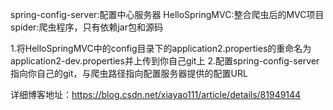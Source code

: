 spring-config-server:配置中心服务器
HelloSpringMVC:整合爬虫后的MVC项目
spider:爬虫程序，只有依赖jar包和源码

1.将HelloSpringMVC中的config目录下的application2.properties的重命名为application2-dev.properties并上传到你自己git上
2.配置spring-config-server指向你自己的git，与爬虫路径指向配置服务器提供的配置URL

详细博客地址：https://blog.csdn.net/xiayao111/article/details/81949144
